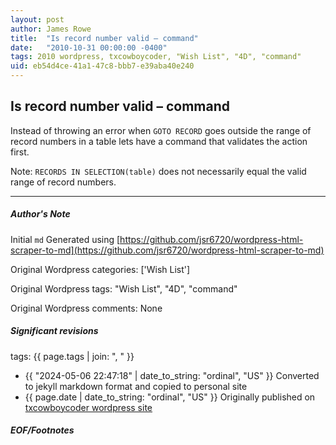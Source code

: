```yaml
---
layout: post
author: James Rowe
title:  "Is record number valid – command"
date:   "2010-10-31 00:00:00 -0400"
tags: 2010 wordpress, txcowboycoder, "Wish List", "4D", "command"
uid: eb54d4ce-41a1-47c8-bbb7-e39aba40e240
---
```



## Is record number valid – command


Instead of throwing an error when `GOTO RECORD` goes outside the range of record numbers in a table lets have a command that validates the action first.


Note: `RECORDS IN SELECTION(table)` does not necessarily equal the valid range of record numbers.




---

##### Author's Note

Initial `md` Generated using [https://github.com/jsr6720/wordpress-html-scraper-to-md](https://github.com/jsr6720/wordpress-html-scraper-to-md)

Original Wordpress categories: ['Wish List']

Original Wordpress tags: "Wish List", "4D", "command"

Original Wordpress comments: None

##### Significant revisions

tags: {{ page.tags | join: ", " }} <!-- todo move this somewhere -->

- {{ "2024-05-06 22:47:18" | date_to_string: "ordinal", "US" }} Converted to jekyll markdown format and copied to personal site
- {{ page.date | date_to_string: "ordinal", "US" }} Originally published on [txcowboycoder wordpress site](https://txcowboycoder.wordpress.com/2010/10/31/is-record-number-valid/)

##### EOF/Footnotes

